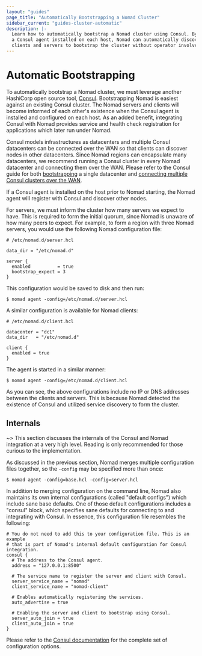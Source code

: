 ```yaml
---
layout: "guides"
page_title: "Automatically Bootstrapping a Nomad Cluster"
sidebar_current: "guides-cluster-automatic"
description: |-
  Learn how to automatically bootstrap a Nomad cluster using Consul. By having
  a Consul agent installed on each host, Nomad can automatically discover other
  clients and servers to bootstrap the cluster without operator involvement.
---
```


# Automatic Bootstrapping

To automatically bootstrap a Nomad cluster, we must leverage another HashiCorp
open source tool, [Consul](https://www.consul.io/). Bootstrapping Nomad is
easiest against an existing Consul cluster. The Nomad servers and clients
will become informed of each other's existence when the Consul agent is
installed and configured on each host. As an added benefit, integrating Consul
with Nomad provides service and health check registration for applications which
later run under Nomad.

Consul models infrastructures as datacenters and multiple Consul datacenters can
be connected over the WAN so that clients can discover nodes in other
datacenters. Since Nomad regions can encapsulate many datacenters, we recommend
running a Consul cluster in every Nomad datacenter and connecting them over the
WAN. Please refer to the Consul guide for both
[bootstrapping](https://www.consul.io/docs/guides/bootstrapping.html) a single
datacenter and [connecting multiple Consul clusters over the
WAN](https://www.consul.io/docs/guides/datacenters.html).

If a Consul agent is installed on the host prior to Nomad starting, the Nomad
agent will register with Consul and discover other nodes.

For servers, we must inform the cluster how many servers we expect to have. This
is required to form the initial quorum, since Nomad is unaware of how many peers
to expect. For example, to form a region with three Nomad servers, you would use
the following Nomad configuration file:

```hcl
# /etc/nomad.d/server.hcl

data_dir = "/etc/nomad.d"

server {
  enabled          = true
  bootstrap_expect = 3
}
```

This configuration would be saved to disk and then run:

```shell
$ nomad agent -config=/etc/nomad.d/server.hcl
```

A similar configuration is available for Nomad clients:

```hcl
# /etc/nomad.d/client.hcl

datacenter = "dc1"
data_dir   = "/etc/nomad.d"

client {
  enabled = true
}
```

The agent is started in a similar manner:

```shell
$ nomad agent -config=/etc/nomad.d/client.hcl
```

As you can see, the above configurations include no IP or DNS addresses between
the clients and servers. This is because Nomad detected the existence of Consul
and utilized service discovery to form the cluster.

## Internals

~> This section discusses the internals of the Consul and Nomad integration at a
very high level. Reading is only recommended for those curious to the
implementation.

As discussed in the previous section, Nomad merges multiple configuration files
together, so the `-config` may be specified more than once:

```shell
$ nomad agent -config=base.hcl -config=server.hcl
```

In addition to merging configuration on the command line, Nomad also maintains
its own internal configurations (called "default configs") which include sane
base defaults. One of those default configurations includes a "consul" block,
which specifies sane defaults for connecting to and integrating with Consul. In
essence, this configuration file resembles the following:

```hcl
# You do not need to add this to your configuration file. This is an example
# that is part of Nomad's internal default configuration for Consul integration.
consul {
  # The address to the Consul agent.
  address = "127.0.0.1:8500"

  # The service name to register the server and client with Consul.
  server_service_name = "nomad"
  client_service_name = "nomad-client"

  # Enables automatically registering the services.
  auto_advertise = true

  # Enabling the server and client to bootstrap using Consul.
  server_auto_join = true
  client_auto_join = true
}
```

Please refer to the [Consul
documentation](/docs/agent/configuration/consul.html) for the complete set of
configuration options.

